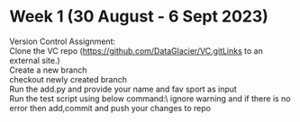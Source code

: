 # Week 1 (30 August - 6 Sept 2023)
Version Control Assignment:\
Clone the VC repo (https://github.com/DataGlacier/VC.gitLinks to an external site.)\
Create a new branch\
checkout newly created branch\
Run the add.py and provide your name and fav sport as input\
Run the test script using below command:\ 
ignore warning and if there is no error then add,commit and push your changes to repo
